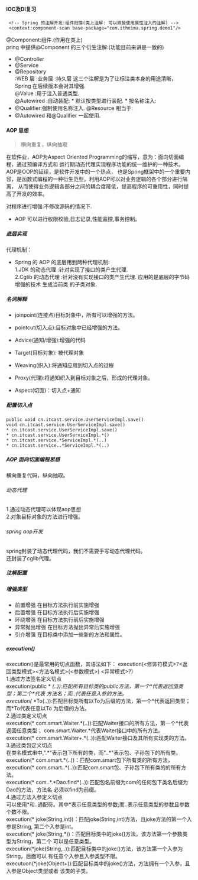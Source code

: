 #### IOC及DI复习
```
 <!-- Spring 的注解开发:组件扫描(类上注解: 可以直接使用属性注入的注解) --> 
 <context:component-scan base-package="com.itheima.spring.demo1"/>
```
@Component:组件.(作用在类上)  
pring 中提供@Component 的三个衍生注解:(功能目前来讲是一致的)  
* @Controller
* @Service
* @Repository  
:WEB 层 :业务层 :持久层
这三个注解是为了让标注类本身的用途清晰，Spring 在后续版本会对其增强.  
@Value :用于注入普通类型.  
@Autowired :自动装配: * 默认按类型进行装配. * 按名称注入:
* @Qualifier:强制使用名称注入. @Resource 相当于:  
* @Autowired 和@Qualifier 一起使用.  
#### AOP 思想
> 横向重复，纵向抽取  

  在软件业，AOP为Aspect Oriented Programming的缩写，意为：面向切面编程，通过预编译方式和
  运行期动态代理实现程序功能的统一维护的一种技术。AOP是OOP的延续，是软件开发中的一个热点，
  也是Spring框架中的一个重要内容，是函数式编程的一种衍生范型。利用AOP可以对业务逻辑的各个部分进行隔离，
  从而使得业务逻辑各部分之间的耦合度降低，提高程序的可重用性，同时提高了开发的效率。 
    
 对程序进行增强:不修改源码的情况下.
* AOP 可以进行权限校验,日志记录,性能监控,事务控制。

##### 底层实现   
代理机制：
 * Spring 的 AOP 的底层用到两种代理机制:  
 1.JDK 的动态代理 :针对实现了接口的类产生代理.  
 2.Cglib 的动态代理 :针对没有实现接口的类产生代理. 应用的是底层的字节码增强的技术 生成当前类
 的子类对象.
 
##### 名词解释
* joinpoint(连接点)目标对象中，所有可以增强的方法。  

* pointcut(切入点):目标对象中已经增强的方法。  

* Advice(通知/增强):增强的代码  

* Target(目标对象): 被代理对象

* Weaving(织入):将通知应用到切入点的过程  

* Proxy(代理):将通知织入到目标对象之后，形成的代理对象。  

* Aspect(切面)：切入点+通知  

##### 配置切入点  

```
public void cn.itcast.service.UserServiceImpl.save()  
void cn.itcast.service.UserServiceImpl.save()  
* cn.itcast.service.UserServiceImpl.save() 
* cn.itcast.service.UserServiceImpl.*() 
* cn.itcast.service.*ServiceImpl.*(..) 
* cn.itcast.service..*ServiceImpl.*(..) 
```

##### AOP 面向切面编程思想

横向重复代码，纵向抽取。  

###### 动态代理
1.通过动态代理可以体现aop思想  
2.对象目标对象的方法进行增强。  

###### spring aop开发  
spring封装了动态代理代码，我们不需要手写动态代理代码。  
还封装了cglib代理。  

##### 注解配置

##### 增强类型  

* 前置增强 在目标方法执行前实施增强  
* 后置增强  在目标方法执行后实施增强
* 环绕增强 在目标方法执行前后实施增强
* 异常抛出增强 在目标方法抛出异常后实施增强
* 引介增强 在目标类中添加一些新的方法和属性。  

##### execution()  
 execution()是最常用的切点函数，其语法如下： 
 execution(<修饰符模式>?<返回类型模式><方法名模式>(<参数模式>) <异常模式>?)  
 1.通过方法签名定义切点  
 execution(public * *(..)):匹配所有目标类的public方法，第一个\*代表返回值类型；第二个\*代表
 方法名；而..代表任意入参的方法。    
 execution(* *To(..)):匹配目标类所有以To为后缀的方法，第一个\*代表返回类型；而\*To代表任意以To
 为后缀的方法。  
 2.通过类定义切点  
 execution(\* com.smart.Waiter.\*(..)):匹配Waiter接口的所有方法，第一个\*代表返回任意类型；
 com.smart.Waiter.\*代表Waiter接口中的所有方法。  
 execution(\* com.smart.Waiter+.\*(..)):匹配Waiter接口及其所有实现类的方法。  
 3.通过类包定义切点  
 在类名模式串中,".\*"表示包下所有的类，而"..\*"表示包、子孙包下的所有类。  
 execution(\* com.smart.\*(..))：匹配com.smart包下所有类的所有方法。  
 execution(\* com.smart..\*(..)):匹配com.smart包、子孙包下所有类的的所有方法。  
 execution(\* com..\*.\*Dao.find\*(..)):匹配包名前缀为com的任何包下类名后缀为Dao的方法，方法名
 必须以find为前缀。  
 4.通过方法入参定义切点  
 可以使用\*和..通配符。其中\*表示任意类型的参数;而..表示任意类型的参数且参数个数不限。  
 execution(\* joke(String,int))：匹配joke(String,int)方法，且joke方法的第一个入参是String,
 第二个入参是int。  
 execution(\* joke(String,\*))：匹配目标类中的joke()方法，该方法第一个参数类型为String，第二个
 可以是任意类型。  
 execution(\*joke(String,..)):匹配目标类中的joke()方法，该方法第一个入参为String，后面可以
 有任意个入参且入参类型不限。  
 executuon(\*joke(Object+)):匹配目标类中的joke()方法，方法拥有一个入参，且入参是Object类型或者
 该类的子类。  
 
 
 
